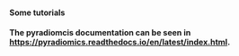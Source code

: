 #### Some tutorials
#### The pyradiomcis documentation can be seen in https://pyradiomics.readthedocs.io/en/latest/index.html.
